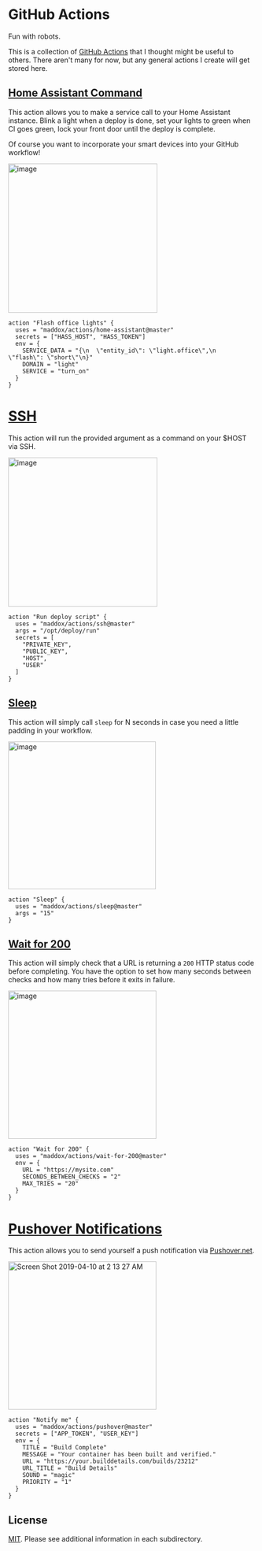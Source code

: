 # GitHub Actions

Fun with robots.

This is a collection of [GitHub Actions](https://github.com/features/actions) that I thought might be useful to others.
There aren't many for now, but any general actions I create will get stored here.

## [Home Assistant Command](home-assistant)

This action allows you to make a service call to your Home Assistant instance.
Blink a light when a deploy is done, set your lights to green when CI goes green,
lock your front door until the deploy is complete.

Of course you want to incorporate your smart devices into your GitHub workflow!

<img width="303" alt="image" src="https://user-images.githubusercontent.com/260/47250759-603f2780-d3f5-11e8-9305-e65723aaee6c.png">


```
action "Flash office lights" {
  uses = "maddox/actions/home-assistant@master"
  secrets = ["HASS_HOST", "HASS_TOKEN"]
  env = {
    SERVICE_DATA = "{\n  \"entity_id\": \"light.office\",\n  \"flash\": \"short\"\n}"
    DOMAIN = "light"
    SERVICE = "turn_on"
  }
}
```

# [SSH](ssh)

This action will run the provided argument as a command on your $HOST via SSH.

<img width="303" alt="image" src="https://user-images.githubusercontent.com/260/47310459-3eb48a80-d605-11e8-867f-702182404b51.png">

```
action "Run deploy script" {
  uses = "maddox/actions/ssh@master"
  args = "/opt/deploy/run"
  secrets = [
    "PRIVATE_KEY",
    "PUBLIC_KEY",
    "HOST",
    "USER"
  ]
}
```

## [Sleep](sleep)

This action will simply call `sleep` for N seconds in case you need a little
padding in your workflow.

<img width="300" alt="image" src="https://user-images.githubusercontent.com/260/47250532-ac3b9d80-d3f0-11e8-88af-9215c626da22.png">

```
action "Sleep" {
  uses = "maddox/actions/sleep@master"
  args = "15"
}
```

## [Wait for 200](wait-for-200)

This action will simply check that a URL is returning a `200` HTTP status code
before completing. You have the option to set how many seconds between checks
and how many tries before it exits in failure.

<img width="301" alt="image" src="https://user-images.githubusercontent.com/260/47251250-fd9f5900-d3ff-11e8-9a4f-d15343e9c3a3.png">

```
action "Wait for 200" {
  uses = "maddox/actions/wait-for-200@master"
  env = {
    URL = "https://mysite.com"
    SECONDS_BETWEEN_CHECKS = "2"
    MAX_TRIES = "20"
  }
}
```

# [Pushover Notifications](pushover)

This action allows you to send yourself a push notification via [Pushover.net](https://Pushover.net).

<img width="301" alt="Screen Shot 2019-04-10 at 2 13 27 AM" src="https://user-images.githubusercontent.com/260/55855724-483f9980-5b36-11e9-8765-c85593edbeef.png">

```
action "Notify me" {
  uses = "maddox/actions/pushover@master"
  secrets = ["APP_TOKEN", "USER_KEY"]
  env = {
    TITLE = "Build Complete"
    MESSAGE = "Your container has been built and verified."
    URL = "https://your.builddetails.com/builds/23212"
    URL_TITLE = "Build Details"
    SOUND = "magic"
    PRIORITY = "1"
  }
}
```

## License

[MIT](LICENSE). Please see additional information in each subdirectory.
